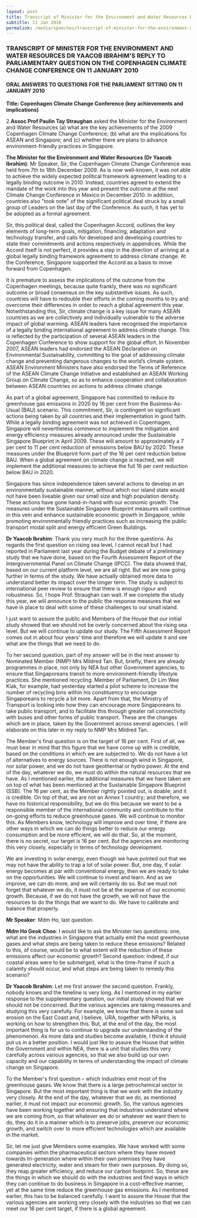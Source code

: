```yaml
---
layout: post
title: Transcript of Minister for the Environment and Water Resources Dr Yaacob Ibrahim's reply to Parliamentary question on the Copenhagen Climate Change Conference on 11 January 2010
subtitle: 11 Jan 2010
permalink: /media/speeches/transcript-of-minister-for-the-environment-and-water-resources-dr-yaacob-ibrahim's-reply-to-parliamentary-question-on-the-copenhagen-climate-change-conference-on-11-january-2010
---
```


### TRANSCRIPT OF MINISTER FOR THE ENVIRONMENT AND WATER RESOURCES DR YAACOB IBRAHIM'S REPLY TO PARLIAMENTARY QUESTION ON THE COPENHAGEN CLIMATE CHANGE CONFERENCE ON 11 JANUARY 2010

#### ORAL ANSWERS TO QUESTIONS FOR THE PARLIAMENT SITTING ON 11 JANUARY 2010  
**Title: Copenhagen Climate Change Conference (key achievements and implications)**

2.**Assoc Prof Paulin Tay Straughan** asked the Minister for the Environment and Water Resources (a) what are the key achievements of the 2009 Copenhagen Climate Change Conference; (b) what are the implications for ASEAN and Singapore; and (c) whether there are plans to advance environment-friendly practices in Singapore.

**The Minister for the Environment and Water Resources (Dr Yaacob Ibrahim)**: Mr Speaker, Sir, the Copenhagen Climate Change Conference was held from 7th to 18th December 2009. As is now well-known, it was not able to achieve the widely expected political framework agreement leading to a legally binding outcome in 2010. Instead, countries agreed to extend the mandate of the work into this year and present the outcome at the next Climate Change Conference in Mexico in December 2010. In addition, countries also "took note" of the significant political deal struck by a small group of Leaders on the last day of the Conference. As such, it has yet to be adopted as a formal agreement.

Sir, this political deal, called the Copenhagen Accord, outlines the key elements of long-term goals, mitigation, financing, adaptation and technology transfer, and calls for developed and developing countries to state their commitments and actions respectively in appendices. While the Accord itself is not perfect, it provides a step in the direction of arriving at a global legally binding framework agreement to address climate change. At the Conference, Singapore supported the Accord as a basis to move forward from Copenhagen.

It is premature to assess the implications of the outcome from the Copenhagen meetings, because quite frankly, there was no significant outcome or broad consensus on the key substantive issues. As such, countries will have to redouble their efforts in the coming months to try and overcome their differences in order to reach a global agreement this year. Notwithstanding this, Sir, climate change is a key issue for many ASEAN countries as we are collectively and individually vulnerable to the adverse impact of global warming. ASEAN leaders have recognised the importance of a legally binding international agreement to address climate change. This is reflected by the participation of several ASEAN leaders in the Copenhagen Conference to show support for the global effort. In November 2007, ASEAN leaders had endorsed the ASEAN Declaration on Environmental Sustainability, committing to the goal of addressing climate change and preventing dangerous changes to the world’s climate system. ASEAN Environment Ministers have also endorsed the Terms of Reference of the ASEAN Climate Change Initiative and established an ASEAN Working Group on Climate Change, so as to enhance cooperation and collaboration between ASEAN countries on actions to address climate change.

As part of a global agreement, Singapore has committed to reduce its greenhouse gas emissions in 2020 by 16 per cent from the Business-As-Usual (BAU) scenario. This commitment, Sir, is contingent on significant actions being taken by all countries and their implementation in good faith. While a legally binding agreement was not achieved in Copenhagen, Singapore will nevertheless commence to implement the mitigation and energy efficiency measures already announced under the Sustainable Singapore Blueprint in April 2009. These will amount to approximately a 7 per cent to 11 per cent reduction of emissions below BAU by 2020. These measures under the Blueprint form part of the 16 per cent reduction below BAU. When a global agreement on climate change is reached, we will implement the additional measures to achieve the full 16 per cent reduction below BAU in 2020.

Singapore has since independence taken several actions to develop in an environmentally sustainable manner, without which our island state would not have been liveable given our small size and high population density. These actions have gone hand-in-hand with our economic growth. The measures under the Sustainable Singapore Blueprint measures will continue in this vein and enhance sustainable economic growth in Singapore, while promoting environmentally friendly practices such as increasing the public transport modal split and energy efficient Green Buildings.

**Dr Yaacob Ibrahim**: Thank you very much for the three questions. As regards the first question on rising sea level, I cannot recall but I had reported in Parliament last year during the Budget debate of a preliminary study that we have done, based on the Fourth Assessment Report of the Intergovernmental Panel on Climate Change (IPCC). The data showed that, based on our current platform level, we are all right. But we are now going further in terms of the study. We have actually obtained more data to understand better its impact over the longer term. The study is subject to international peer review to ensure that there is enough rigour and robustness. So, I hope Prof. Straughan can wait. If we complete the study this year, we will announce to the public the response measures that we have in place to deal with some of these challenges to our small island.

I just want to assure the public and Members of the House that our initial study showed that we should not be overly concerned about the rising sea level. But we will continue to update our study. The Fifth Assessment Report comes out in about four years' time and therefore we will update it and see what are the things that we need to do.

To her second question, part of my answer will be in the next answer to Nominated Member (NMP) Mrs Mildred Tan. But, briefly, there are already programmes in place, not only by NEA but other Government agencies, to ensure that Singaporeans transit to more environment-friendly lifestyle practices. She mentioned recycling. Member of Parliament, Dr Lim Wee Kiak, for example, had yesterday started a pilot scheme to increase the number of recycling bins within his constituency to encourage Singaporeans to recycle a bit more. Apart from that, the Ministry of Transport is looking into how they can encourage more Singaporeans to take public transport, and to facilitate this through greater rail connectivity with buses and other forms of public transport. These are the changes which are in place, taken by the Government across several agencies. I will elaborate on this later in my reply to NMP Mrs Mildred Tan.

The Member's final question is on the target of 16 per cent. First of all, we must bear in mind that this figure that we have come up with is credible, based on the conditions in which we are subjected to. We do not have a lot of alternatives to energy sources. There is not enough wind in Singapore, nor solar power, and we do not have geothermal or hydro power. At the end of the day, whatever we do, we must do within the natural resources that we have. As I mentioned earlier, the additional measures that we have taken are on top of what has been mentioned at the Sustainable Singapore Blueprint (SSB). The 16 per cent, as the Member rightly pointed out, is doable; and it is credible. On top of that, we are not an Annex 1 country; and therefore, we have no historical responsibility, but we do this because we want to be a responsible member of the international community and contribute to the on-going efforts to reduce greenhouse gases. We will continue to monitor this. As Members know, technology will improve and over time, if there are other ways in which we can do things better to reduce our energy consumption and be more efficient, we will do that. So, at the moment, there is no secret, our target is 16 per cent. But the agencies are monitoring this very closely, especially in terms of technology development.

We are investing in solar energy, even though we have pointed out that we may not have the ability to trap a lot of solar power. But, one day, if solar energy becomes at par with conventional energy, then we are ready to take on the opportunities. We will continue to invest and learn. And as we improve, we can do more, and we will certainly do so. But we must not forget that whatever we do, it must not be at the expense of our economic growth. Because, if we do not have the growth, we will not have the resources to do the things that we want to do. We have to calibrate and balance that properly.

**Mr Speaker**: Mdm Ho, last question.

**Mdm Ho Geok Choo**: I would like to ask the Minister two questions: one, what are the industries in Singapore that actually emit the most greenhouse gases and what steps are being taken to reduce these emissions? Related to this, of course, would be to what extent will the reduction of these emissions affect our economic growth? Second question: Indeed, if our coastal areas were to be submerged, what is the time-frame if such a calamity should occur, and what steps are being taken to remedy this scenario?

**Dr Yaacob Ibrahim**: Let me first answer the second question. Frankly, nobody knows and the timeline is very long. As I mentioned in my earlier response to the supplementary question, our initial study showed that we should not be concerned. But the various agencies are taking measures and studying this very carefully. For example, we know that there is some soil erosion on the East Coast and, I believe, URA, together with NParks, is working on how to strengthen this. But, at the end of the day, the most important thing is for us to continue to upgrade our understanding of the phenomenon. As more data and studies become available, I think it should put us in a better position. I would just like to assure the House that within the Government and within NEA, there is a unit that studies this very carefully across various agencies, so that we also build up our own capacity and our capability in terms of understanding the impact of climate change on Singapore.

To the Member's first question – which industries emit most of the greenhouse gases. We know that there is a large petrochemical sector in Singapore. But the most important thing is that we work with the industry very closely. At the end of the day, whatever that we do, as mentioned earlier, it must not impact our economic growth. So, the various agencies have been working together and ensuring that industries understand where we are coming from, so that whatever we do or whatever we want them to do, they do it in a manner which is to preserve jobs, preserve our economic growth, and switch over to more efficient technologies which are available in the market.

Sir, let me just give Members some examples. We have worked with some companies within the pharmaceutical sectors where they have moved towards tri-generation where within their own premises they have generated electricity, water and steam for their own purposes. By doing so, they reap greater efficiency, and reduce our carbon footprint. So, these are the things in which we should do with the industries and find ways in which they can continue to do business in Singapore in a cost-effective manner, yet at the same time reduce the greenhouse gas emissions. As I mentioned earlier, this has to be balanced carefully. I want to assure the House that the various agencies are working very closely with the industries so that we can meet our 16 per cent target, if there is a global agreement.
